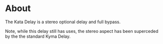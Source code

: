 # About

The Kata Delay is a stereo optional delay and full bypass.  

Note, while this delay still has uses, the stereo aspect has been superceded by the the standard Kyma Delay. 
